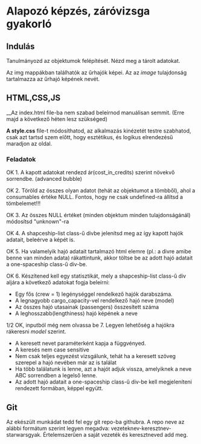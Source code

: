 # Alapozó képzés, záróvizsga gyakorló

## Indulás

Tanulmányozd az objektumok felépítését.  Nézd meg a tárolt adatokat.

Az img mappákban találhatók az űrhajók képei. Az az _image_
tulajdonság tartalmazza az űrhajó képének nevét.

## HTML,CSS,JS
__Az index.html file-ba nem szabad beleírnod manuálisan semmit. 
(Erre majd a következő héten lesz szükséged)

__A style.css__ file-t módosíthatod, az alkalmazás kinézetét testre szabhatod, csak azt tartsd szem előtt, hogy esztétikus, és logikus elrendezésű maradjon az oldal.

### Feladatok

OK 1. A kapott adatokat rendezd ár(cost_in_credits) szerint növekvő sorrendbe. (advanced bubble)

OK 2. Töröld az összes olyan adatot (tehát az objektumot a tömbből), ahol a consumables értéke NULL. Fontos, hogy ne csak undefined-ra állítsd a tömbelemet!!!

OK 3. Az összes NULL értéket (minden objektum minden tulajdonságánál) módosítsd "unknown"-ra

OK 4. A shapceship-list class-ű divbe jelenítsd meg az így kapott hajók adatait, beleérve a képét is.

OK 5. Ha valamelyik hajó adatait tartalmazó html elemre (pl.: a divre amibe benne van minden adata) rákattintunk,
akkor töltse be az adott hajó adatait a one-spaceship class-ű div-be.

OK 6. Készítened kell egy statisztikát, mely a shapceship-list class-ű div aljára a következő adatokat fogja beleírni: 

* Egy fős (crew = 1) legénységgel rendelkező hajók darabszáma.
* A legnagyobb cargo_capacity-vel rendelkező hajó neve (model)
* Az összes hajó utasainak (passengers) összesített száma
* A leghosszabb(lengthiness) hajó képének a neve

1/2 OK, inputból még nem olvassa be
7. Legyen lehetőség a hajókra rákeresni _model_ szerint.

* A keresett nevet paraméterként kapja a függvényed.
* A keresés nem case sensitive
* Nem csak teljes egyezést vizsgálunk, tehát ha a keresett szöveg szerepel a hajó nevében már az is találat
* Ha több találatunk is lenne, azt a hajót adjuk vissza, amelyiknek a neve ABC sorrendben a legelső lenne.
* Az adott hajó adatait a one-spaceship class-ű div-be kell megjeleníteni rendezett formában, képpel együtt.

## Git
Az ekészült munkádat tedd fel egy git repo-ba githubra. A repo neve az alábbi formátum szerint legyen megadva: vezeteknev-keresztnev-starwarsgyak.
Értelemszerűen a saját vezeték és keresztneved add meg.

